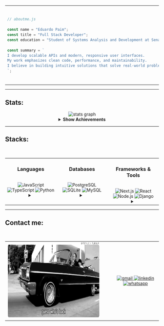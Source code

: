<!-- About Me Section -->
<!-- Make other versions here on comment-->

<table>
  <tr>
    <td>
      
```js
// aboutme.js

const name = "Eduardo Paim";
const title = "Full Stack Developer";
const education = "Student of Systems Analysis and Development at Senac RS";

const summary = `
I develop scalable APIs and modern, responsive user interfaces.
My work emphasizes clean code, performance, and maintainability.
I believe in building intuitive solutions that solve real-world problems.
`;

```
  </td>
    <td>
      <!-- Berserk GIF -->
      <img height="250" src="210050.gif" alt="gif-first" />
    </td>
  </tr>
</table>

---

<!-- Stats Section -->
<h2 align="left">Stats:</h2>

<div align="center">

  <!-- GitHub Stats Cards (mantive as-is, já usam tema escuro) -->
  <img src="https://github-readme-stats.vercel.app/api?username=Edu-2de&hide_title=true&hide_rank=false&show_icons=true&include_all_commits=true&count_private=true&disable_animations=false&theme=transparent&locale=en&hide_border=true&bg_color=0d1117&title_color=5f6368&text_color=ffffff&icon_color=5f6368&order=1" height="150" alt="stats graph"/>


  <!-- Achievements (Expandable) -->
  <details>
    <summary><strong>Show Achievements</strong></summary><br>
    <img src="https://github-profile-trophy.vercel.app/?username=Edu-2de&no-frame=true&theme=dark_lover&title=MultiLanguage,Commits,Issues,PullRequest,Stars,Repositories,Followers,Experience&no-bg=true&margin-w=10&margin-h=15&title_color=ffffff" alt="Achievements" />
  </details>
</div>

---

<!-- Stacks Section -->
<div align="center">

  <h2 align="left" style="width: 100%;">Stacks:</h2>
  <br/>

  <table>
    <tr>
      <!-- Languages Card -->
      <td align="center" valign="top" width="33%">
        <h3>Languages</h3>
        <br>
        <img src="https://img.shields.io/badge/JavaScript-242628?style=for-the-badge&logo=javascript&logoColor=ffffff" alt="JavaScript" />
        <img src="https://img.shields.io/badge/TypeScript-242628?style=for-the-badge&logo=typescript&logoColor=ffffff" alt="TypeScript" />
        <img src="https://img.shields.io/badge/Python-242628?style=for-the-badge&logo=python&logoColor=ffffff" alt="Python" />
        <details>
          <summary><strong></strong></summary><br>
          <img src="https://img.shields.io/badge/PHP-242628?style=for-the-badge&logo=php&logoColor=ffffff" alt="PHP" />
          <img src="https://img.shields.io/badge/Java-242628?style=for-the-badge&logo=openjdk&logoColor=ffffff" alt="Java" />
          <img src="https://img.shields.io/badge/C++-242628?style=for-the-badge&logo=c%2b%2b&logoColor=ffffff" alt="C++" />
          <img src="https://img.shields.io/badge/C%23-242628?style=for-the-badge&logo=dotnet&logoColor=ffffff" alt="C#" />
          <img src="https://img.shields.io/badge/Dart-242628?style=for-the-badge&logo=dart&logoColor=ffffff" alt="Dart" />
        </details>
      </td>
      <!-- Databases Card -->
      <td align="center" valign="top" width="33%">
        <h3>Databases</h3>
        <br>
        <img src="https://img.shields.io/badge/PostgreSQL-242628?style=for-the-badge&logo=postgresql&logoColor=ffffff" alt="PostgreSQL" />
        <img src="https://img.shields.io/badge/SQLite-242628?style=for-the-badge&logo=sqlite&logoColor=ffffff" alt="SQLite" />
        <img src="https://img.shields.io/badge/MySQL-242628?style=for-the-badge&logo=mysql&logoColor=ffffff" alt="MySQL" />
        <details>
          <summary><strong></strong></summary><br>
          <img src="https://img.shields.io/badge/MariaDB-242628?style=for-the-badge&logo=mariadb&logoColor=ffffff" alt="MariaDB" />
          <img src="https://img.shields.io/badge/Firebase-242628?style=for-the-badge&logo=firebase&logoColor=ffffff" alt="Firebase" />
          <img src="https://img.shields.io/badge/MSSQL-242628?style=for-the-badge&logo=microsoft-sql-server&logoColor=ffffff" alt="Microsoft SQL Server" />
          <img src="https://img.shields.io/badge/Oracle-242628?style=for-the-badge&logo=oracle&logoColor=ffffff" alt="Oracle" />
        </details>
      </td>
      <!-- Frameworks & Tools Card -->
      <td align="center" valign="top" width="33%">
        <h3>Frameworks & Tools</h3>
        <br>
        <img src="https://img.shields.io/badge/Next.js-242628?style=for-the-badge&logo=next.js&logoColor=ffffff" alt="Next.js" />
        <img src="https://img.shields.io/badge/React-242628?style=for-the-badge&logo=react&logoColor=ffffff" alt="React" />
        <img src="https://img.shields.io/badge/Node.js-242628?style=for-the-badge&logo=node.js&logoColor=ffffff" alt="Node.js" />
        <img src="https://img.shields.io/badge/Django-242628?style=for-the-badge&logo=django&logoColor=ffffff" alt="Django" />
        <details>
          <summary><strong></strong></summary><br>
          <img src="https://img.shields.io/badge/FastAPI-242628?style=for-the-badge&logo=fastapi&logoColor=ffffff" alt="FastAPI" />
          <img src="https://img.shields.io/badge/SpringBoot-242628?style=for-the-badge&logo=springboot&logoColor=ffffff" alt="Spring Boot" />
          <img src="https://img.shields.io/badge/.NET-242628?style=for-the-badge&logo=dotnet&logoColor=ffffff" alt=".NET" />
          <img src="https://img.shields.io/badge/Flutter-242628?style=for-the-badge&logo=flutter&logoColor=ffffff" alt="Flutter" />
        </details>
      </td>
    </tr>
  </table>
</div>

---

<!-- Contact Section -->
<h2 align="left">Contact me:</h2>
<br>

<table align="center">
  <tr>
    <!-- GIF à esquerda -->
    <td align="center" style="vertical-align: middle; padding-right: 40px;">
      <img height="250" src="UdNg.gif" alt="gess" />
    </td>
    <!-- Badges à direita (um ao lado do outro, com cores originais) -->
    <td align="center" style="vertical-align: middle;">
      <a href="mailto:edupaim1712@gmail.com" target="_blank">
        <img src="https://img.shields.io/static/v1?message=Gmail&logo=gmail&label=&color=EA4335&logoColor=ffffff&style=for-the-badge" alt="gmail" />
      </a>
      <a href="https://www.linkedin.com/in/eduardo-paim-a89685341/" target="_blank">
        <img src="https://img.shields.io/static/v1?message=LinkedIn&logo=linkedin&label=&color=0A66C2&logoColor=ffffff&style=for-the-badge" alt="linkedin" />
      </a>
      <a href="https://wa.me/5551992009287" target="_blank">
        <img src="https://img.shields.io/static/v1?message=Whatsapp&logo=whatsapp&label=&color=25D366&logoColor=ffffff&style=for-the-badge" alt="whatsapp" />
      </a>
    </td>
  </tr>
</table>
